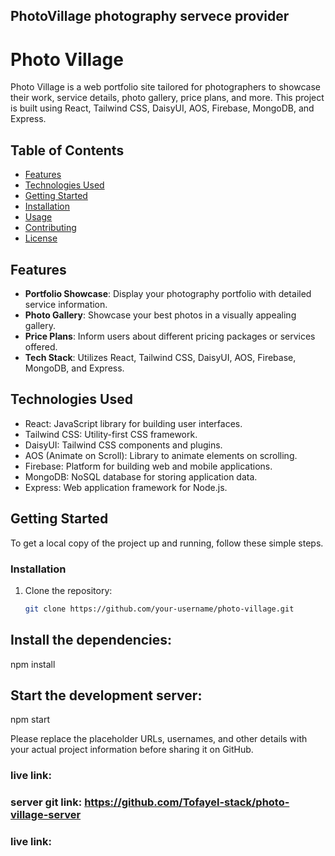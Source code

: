 ## PhotoVillage photography servece provider 


# Photo Village

Photo Village is a web portfolio site tailored for photographers to showcase their work, service details, photo gallery, price plans, and more. This project is built using React, Tailwind CSS, DaisyUI, AOS, Firebase, MongoDB, and Express.

## Table of Contents

- [Features](#features)
- [Technologies Used](#technologies-used)
- [Getting Started](#getting-started)
- [Installation](#installation)
- [Usage](#usage)
- [Contributing](#contributing)
- [License](#license)

## Features

- **Portfolio Showcase**: Display your photography portfolio with detailed service information.
- **Photo Gallery**: Showcase your best photos in a visually appealing gallery.
- **Price Plans**: Inform users about different pricing packages or services offered.
- **Tech Stack**: Utilizes React, Tailwind CSS, DaisyUI, AOS, Firebase, MongoDB, and Express.

## Technologies Used

- React: JavaScript library for building user interfaces.
- Tailwind CSS: Utility-first CSS framework.
- DaisyUI: Tailwind CSS components and plugins.
- AOS (Animate on Scroll): Library to animate elements on scrolling.
- Firebase: Platform for building web and mobile applications.
- MongoDB: NoSQL database for storing application data.
- Express: Web application framework for Node.js.

## Getting Started

To get a local copy of the project up and running, follow these simple steps.

### Installation

1. Clone the repository:

   ```bash
   git clone https://github.com/your-username/photo-village.git
## Install the dependencies:
npm install

## Start the development server:
npm start



Please replace the placeholder URLs, usernames, and other details with your actual project information before sharing it on GitHub.






### live link: 
### server git  link: https://github.com/Tofayel-stack/photo-village-server
### live link: 
